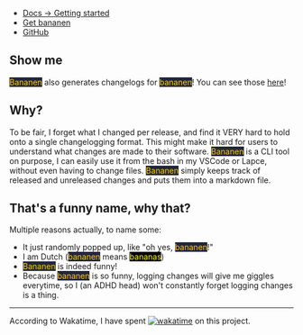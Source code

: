 - [Docs -&gt; Getting started](https://strawmelonjuice.com/?p=projects/bananen/docs)
- [Get bananen](https://strawmelonjuice.com/?p=projects/bananen/get)
- [GitHub](https://github.com/strawmelonjuice/bananen/)

## Show me

<span style="background-color: #24273a; color: #ffcc00">Bananen</span> also generates changelogs for <span style="background-color: #24273a; color: #ffcc00">bananen</span>! You can see those [here](https://strawmelonjuice.com/?p=projects/bananen/changelog)!

## Why?

To be fair, I forget what I changed per release, and find it VERY hard to  hold onto a single changelogging format. This might make it hard for users to understand what changes are made to their software. <span style="background-color: #24273a; color: #ffcc00">Bananen</span> is a CLI tool on purpose, I can easily use it from the bash in my VSCode or Lapce, without even having to change files. <span style="background-color: #24273a; color: #ffcc00">Bananen</span> simply keeps track of released and unreleased changes and puts them into a markdown file.

## That's a funny name, why that?

Multiple reasons actually, to name some:

- It just randomly popped up, like "oh yes, <span style="background-color: #24273a; color: #ffcc00">bananen</span>!"
- I am Dutch (<span style="background-color: #24273a; color: #ffcc00">bananen</span> means <span style="background-color: black; color: #fffc00">bananas</span>)
- <span style="background-color: #24273a; color: #ffcc00">Bananen</span> is indeed funny!
- Because <span style="background-color: #24273a; color: #ffcc00">bananen</span> is so funny, logging changes will give me giggles everytime, so I (an ADHD head) won't constantly forget logging changes is a thing.

<hr>

According to Wakatime, I have spent [![wakatime](https://wakatime.com/badge/user/baaa1107-817b-4529-afba-75b3f1efac88/project/eff67b5b-af9a-41cd-9909-7b99daaf19a8.svg?style=social)](https://wakatime.com/badge/user/baaa1107-817b-4529-afba-75b3f1efac88/project/eff67b5b-af9a-41cd-9909-7b99daaf19a8) on this project.
